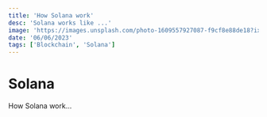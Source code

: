 ```yaml
---
title: 'How Solana work'
desc: 'Solana works like ...'
image: 'https://images.unsplash.com/photo-1609557927087-f9cf8e88de18?ixlib=rb-4.0.3&ixid=MnwxMjA3fDB8MHxwaG90by1wYWdlfHx8fGVufDB8fHx8&auto=format&fit=crop&w=1740&q=80'
date: '06/06/2023'
tags: ['Blockchain', 'Solana']
---
```


# Solana

How Solana work...
